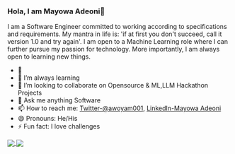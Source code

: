 ### Hola, I am Mayowa Adeoni👋
I am a Software Engineer  committed to working according to specifications and requirements. My mantra in life is: 'if at first you don't succeed, call it version 1.0 and try again'. I am open to a Machine Learning role where I can further pursue my passion for technology. More importantly, I am always open to learning new things.

- 🔭 
- 🌱 I’m always learning 
- 👯 I’m looking to collaborate on Opensource & ML,LLM Hackathon Projects
- 💬 Ask me anything Software  
- 📫 How to reach me: [Twitter-@awoyam001](https://twitter.com/_maycode), [LinkedIn-Mayowa Adeoni](https://www.linkedin.com/in/mayowa-adeoni)
- 😄 Pronouns: He/His
- ⚡ Fun fact: I love challenges




<a href="https://github.com/pope001/github-readme-stats">
  <img align="center" src="https://github-readme-stats.vercel.app/api?username=pope001&repo=github-readme-stats&show_icons=true&theme=radical" />
</a>
<a href="https://github.com/pope001
)">
  <img align="center" src="https://github-readme-stats.vercel.app/api/top-langs/?username=pope001&layout=compact" />
</a>



<!--
![enter image description here](https://github-readme-stats.vercel.app/api?username=pope001&show_icons=true&theme=radical&repo=github-readme-stats)

![enter image description here](https://github-readme-stats.vercel.app/api/top-langs/?username=pope001&layout=compact)

**POPE001/pope001** is a ✨ _special_ ✨ repository because its `README.md` (this file) appears on your GitHub profile.
https://github-readme-stats.vercel.app/api/top-langs/?username=pope001
Here are some ideas to get you started:- 🤔 I’m looking for help with ...


-->
